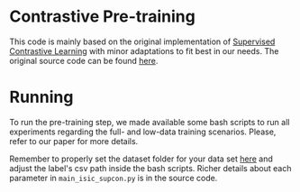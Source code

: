 # Contrastive Pre-training

This code is mainly based on the original implementation of [Supervised Contrastive Learning](https://arxiv.org/abs/2004.11362) 
with minor adaptations to fit best in our needs. The original source code can be found [here](https://github.com/HobbitLong/SupContrast).


# Running

To run the pre-training step, we made available some bash scripts to run all experiments regarding the 
full- and low-data training scenarios. Please, refer to our paper for more details.  

Remember to properly set the dataset folder for your data set [here](https://github.com/VirtualSpaceman/ssl-skin-lesions/blob/main/SupContrast/main_isic_supcon.py#L168) 
and adjust the label's csv path inside the bash scripts. Richer details about each parameter in ``main_isic_supcon.py`` 
is in the source code. 
